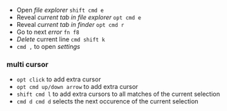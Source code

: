 - Open *file explorer* `shift cmd e`
- Reveal *current tab in file explorer* `opt cmd e`
- Reveal *current tab in finder* `opt cmd r`
- Go to next *error* `fn f8`
- *Delete* current line `cmd shift k`
- `cmd ,` to open *settings*

### multi cursor
- `opt click` to add extra cursor
- `opt cmd up/down arrow` to add extra cursor
- `shift cmd l` to add extra cursors to all matches of the current selection
- `cmd d cmd d` selects the next occurence of the current selection
